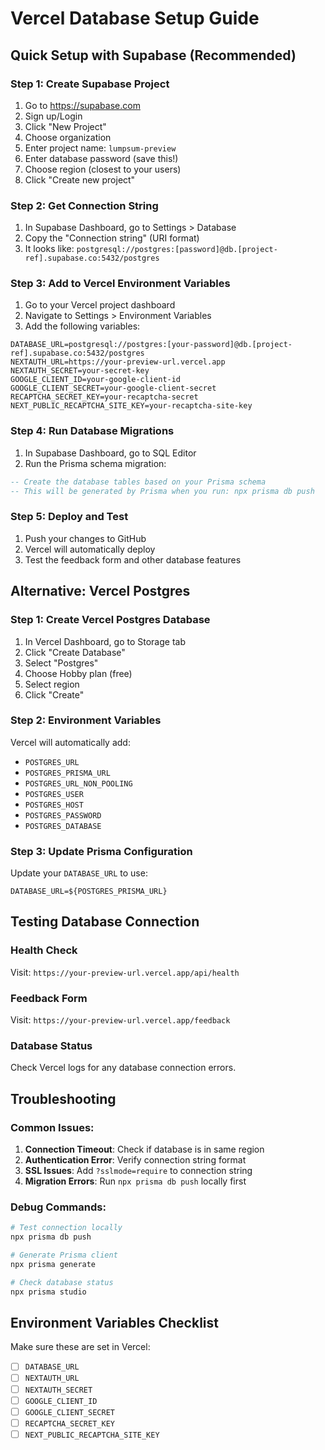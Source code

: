 # Vercel Database Setup Guide

## Quick Setup with Supabase (Recommended)

### Step 1: Create Supabase Project
1. Go to https://supabase.com
2. Sign up/Login
3. Click "New Project"
4. Choose organization
5. Enter project name: `lumpsum-preview`
6. Enter database password (save this!)
7. Choose region (closest to your users)
8. Click "Create new project"

### Step 2: Get Connection String
1. In Supabase Dashboard, go to Settings > Database
2. Copy the "Connection string" (URI format)
3. It looks like: `postgresql://postgres:[password]@db.[project-ref].supabase.co:5432/postgres`

### Step 3: Add to Vercel Environment Variables
1. Go to your Vercel project dashboard
2. Navigate to Settings > Environment Variables
3. Add the following variables:

```
DATABASE_URL=postgresql://postgres:[your-password]@db.[project-ref].supabase.co:5432/postgres
NEXTAUTH_URL=https://your-preview-url.vercel.app
NEXTAUTH_SECRET=your-secret-key
GOOGLE_CLIENT_ID=your-google-client-id
GOOGLE_CLIENT_SECRET=your-google-client-secret
RECAPTCHA_SECRET_KEY=your-recaptcha-secret
NEXT_PUBLIC_RECAPTCHA_SITE_KEY=your-recaptcha-site-key
```

### Step 4: Run Database Migrations
1. In Supabase Dashboard, go to SQL Editor
2. Run the Prisma schema migration:

```sql
-- Create the database tables based on your Prisma schema
-- This will be generated by Prisma when you run: npx prisma db push
```

### Step 5: Deploy and Test
1. Push your changes to GitHub
2. Vercel will automatically deploy
3. Test the feedback form and other database features

## Alternative: Vercel Postgres

### Step 1: Create Vercel Postgres Database
1. In Vercel Dashboard, go to Storage tab
2. Click "Create Database"
3. Select "Postgres"
4. Choose Hobby plan (free)
5. Select region
6. Click "Create"

### Step 2: Environment Variables
Vercel will automatically add:
- `POSTGRES_URL`
- `POSTGRES_PRISMA_URL`
- `POSTGRES_URL_NON_POOLING`
- `POSTGRES_USER`
- `POSTGRES_HOST`
- `POSTGRES_PASSWORD`
- `POSTGRES_DATABASE`

### Step 3: Update Prisma Configuration
Update your `DATABASE_URL` to use:
```
DATABASE_URL=${POSTGRES_PRISMA_URL}
```

## Testing Database Connection

### Health Check
Visit: `https://your-preview-url.vercel.app/api/health`

### Feedback Form
Visit: `https://your-preview-url.vercel.app/feedback`

### Database Status
Check Vercel logs for any database connection errors.

## Troubleshooting

### Common Issues:
1. **Connection Timeout**: Check if database is in same region
2. **Authentication Error**: Verify connection string format
3. **SSL Issues**: Add `?sslmode=require` to connection string
4. **Migration Errors**: Run `npx prisma db push` locally first

### Debug Commands:
```bash
# Test connection locally
npx prisma db push

# Generate Prisma client
npx prisma generate

# Check database status
npx prisma studio
```

## Environment Variables Checklist

Make sure these are set in Vercel:
- [ ] `DATABASE_URL`
- [ ] `NEXTAUTH_URL`
- [ ] `NEXTAUTH_SECRET`
- [ ] `GOOGLE_CLIENT_ID`
- [ ] `GOOGLE_CLIENT_SECRET`
- [ ] `RECAPTCHA_SECRET_KEY`
- [ ] `NEXT_PUBLIC_RECAPTCHA_SITE_KEY`
